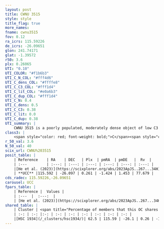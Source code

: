 ```yaml
---
layout: post
title: CWNU 3515
style: style
title_flag: true
more_names: 
fname: cwnu3515
fov: 0.12
ra_icrs: 115.59226
de_icrs: -26.09651
glon: 241.74171
glat: -1.39572
r50: 3.6
plx: 0.26065
UTI: "0.10"
UTI_COLOR: "#f1b6b3"
UTI_C_N_COL: "#fff4d6"
UTI_C_dens_COL: "#ffffe8"
UTI_C_C3_COL: "#fff1d4"
UTI_C_lit_COL: "#e0a6b3"
UTI_C_dup_COL: "#fff1d4"
UTI_C_N: 0.4
UTI_C_dens: 0.5
UTI_C_C3: 0.38
UTI_C_lit: 0.0
UTI_C_dup: 0.38
UTI_summary: |
    CWNU 3515 is a poorly populated, moderately dense object of low C3 quality. It was recently reported in the literature.<br><br><span style="color: #99180f; font-weight: bold;">Warning: </span>This is possibly a duplicated object, which shares a significant percentage of members with at least one previously reported entry.
class3: |
    <span style="color: red; font-weight: bold;">C</span><span style="color: #FFC300; font-weight: bold;">B</span>
r_50_val: 3.6
N_50_val: 40
scix_url: CWNU%203515
posit_table: |
    | Reference    | RA    | DEC   | Plx  | pmRA  | pmDE   |  Rv  |
    | :---         | :---: | :---: | :---: | :---: | :---: | :---: |
    |[He et al. (2023)](https://scixplorer.org/abs/2023ApJS..267...34H) | 115.596 | -26.096 | 0.26 | -1.42 | 1.447 | -- |
    | **UCC** |115.592 | -26.097 | 0.261 | -1.424 | 1.453 | 77.679 | 
cds_radec: 115.59226,-26.09651
carousel: UCC
fpars_table: |
    | Reference |  Values |
    | :---  |  :---:  |
    | [He et al. (2023)](https://scixplorer.org/abs/2023ApJS..267...34H) | `A0=1.65, m-M=12.75, logA=7.5` |
shared_table: |
    | Cluster | <span title="Percentage of members that this OC shares with the ones listed">%</span>   | RA   | DEC   | Plx   | pmRA  | pmDE  | Rv | UTI |
    | :-: | :-: |:-: | :-: | :-: | :-: | :-: | :-: | :-: |
    |[HSC 1934](/_clusters/hsc1934/)| 62.5 | 115.59 | -26.1 | 0.26 | -1.41 | 1.46 | 73.81 |0.35 |
---
```

